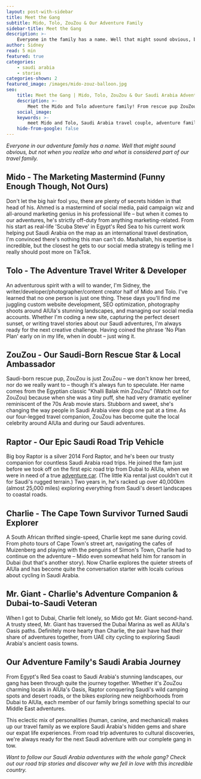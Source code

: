 ```yaml
---
layout: post-with-sidebar
title: Meet the Gang
subtitle: Mido, Tolo, ZouZou & Our Adventure Family
sidebar-title: Meet the Gang
description: >-
    Everyone in the family has a name. Well that might sound obvious, but not when you realize who and what is considered part of the family.
author: Sidney
read: 5 min
featured: true
categories:
    - saudi arabia
    - stories
categories-shown: 2
featured_image: /images/mido-zouz-balloon.jpg
seo:
    title: Meet the Gang | Mido, Tolo, ZouZou & Our Saudi Arabia Adventure Family
    description: >-
        Meet the Mido and Tolo adventure family! From rescue pup ZouZou to Ford Raptor road trips - discover the gang behind our Saudi Arabia travel stories.
    social_image:
    keywords: >-
        meet Mido and Tolo, Saudi Arabia travel couple, adventure family, travel bloggers Saudi, Ahmed and Sidney, ZouZou rescue dog Saudi, Ford Raptor Saudi road trips, expat life Saudi Arabia, travel couple story, adventure travel family, Saudi Arabia expats, AlUla travel bloggers
    hide-from-google: false
---
```


*Everyone in our adventure family has a name. Well that might sound obvious, but not when you realize who and what is considered part of our travel family.*

## **Mido - The Marketing Mastermind (Funny Enough Though, Not Ours)**

Don't let the big hair fool you, there are plenty of secrets hidden in that head of his. Ahmed is a mastermind of social media, paid campaign wiz and all-around marketing genius in his professional life – but when it comes to our adventures, he's strictly off-duty from anything marketing-related. From his start as real-life 'Scuba Steve' in Egypt's Red Sea to his current work helping put Saudi Arabia on the map as an international travel destination, I'm convinced there's nothing this man can't do. Mashallah, his expertise is incredible, but the closest he gets to our social media strategy is telling me I really should post more on TikTok.

## **Tolo - The Adventure Travel Writer & Developer**

An adventurous spirit with a will to wander, I'm Sidney, the writer/developer/photographer/content creator half of Mido and Tolo. I've learned that no one person is just one thing. These days you'll find me juggling custom website development, SEO optimization, photography shoots around AlUla's stunning landscapes, and managing our social media accounts. Whether I'm coding a new site, capturing the perfect desert sunset, or writing travel stories about our Saudi adventures, I'm always ready for the next creative challenge. Having coined the phrase 'No Plan Plan' early on in my life, when in doubt – just wing it.

## **ZouZou - Our Saudi-Born Rescue Star & Local Ambassador**

Saudi-born rescue pup, ZouZou is just ZouZou – we don't know her breed, nor do we really want to – though it's always fun to speculate. Her name comes from the Egyptian classic "Khalli Balak min ZouZou" (Watch out for ZouZou) because when she was a tiny puff, she had very dramatic eyeliner reminiscent of the 70s Arab movie stars. Stubborn and sweet, she's changing the way people in Saudi Arabia view dogs one pat at a time. As our four-legged travel companion, ZouZou has become quite the local celebrity around AlUla and during our Saudi adventures.

## **Raptor - Our Epic Saudi Road Trip Vehicle**

Big boy Raptor is a silver 2014 Ford Raptor, and he's been our trusty companion for countless Saudi Arabia road trips. He joined the fam just before we took off on the first epic road trip from Dubai to AlUla, when we were in need of a true [adventure car](https://midoandtolo.com/posts/2024/wild-camping-saudi "Road Trips & Wild Camping in Saudi"). (The little Kia rental just couldn't cut it for Saudi's rugged terrain.) Two years in, he's racked up over 40,000km (almost 25,000 miles) exploring everything from Saudi's desert landscapes to coastal roads.

## **Charlie - The Cape Town Survivor Turned Saudi Explorer**

A South African thrifted single-speed, Charlie kept me sane during covid. From photo tours of Cape Town's street art, navigating the cafes of Muizenberg and playing with the penguins of Simon's Town, Charlie had to continue on the adventure – Mido even somewhat held him for ransom in Dubai (but that's another story). Now Charlie explores the quieter streets of AlUla and has become quite the conversation starter with locals curious about cycling in Saudi Arabia.

## **Mr. Giant - Charlie's Adventure Companion & Dubai-to-Saudi Veteran**

When I got to Dubai, Charlie felt lonely, so Mido got Mr. Giant second-hand. A trusty steed, Mr. Giant has traversed the Dubai Marina as well as AlUla's Oasis paths. Definitely more hearty than Charlie, the pair have had their share of adventures together, from UAE city cycling to exploring Saudi Arabia's ancient oasis towns.

## Our Adventure Family's Saudi Arabia Journey

From Egypt's Red Sea coast to Saudi Arabia's stunning landscapes, our gang has been through quite the journey together. Whether it's ZouZou charming locals in AlUla's Oasis, Raptor conquering Saudi's wild camping spots and desert roads, or the bikes exploring new neighborhoods from Dubai to AlUla, each member of our family brings something special to our Middle East adventures.

This eclectic mix of personalities (human, canine, and mechanical) makes up our travel family as we explore Saudi Arabia's hidden gems and share our expat life experiences. From road trip adventures to cultural discoveries, we're always ready for the next Saudi adventure with our complete gang in tow.

*Want to follow our Saudi Arabia adventures with the whole gang? Check out our road trip stories and discover why we fell in love with this incredible country.*
